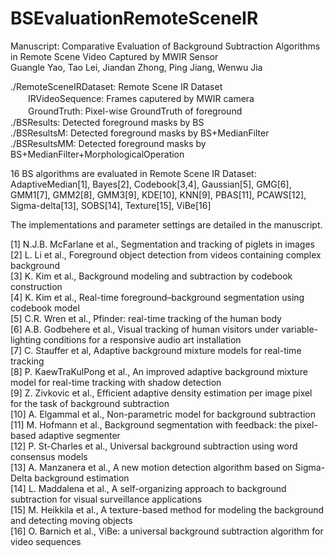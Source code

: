 # BSEvaluationRemoteSceneIR

Manuscript:
Comparative Evaluation of Background Subtraction Algorithms in Remote Scene Video Captured by MWIR Sensor<br>
Guangle Yao, Tao Lei, Jiandan Zhong, Ping Jiang, Wenwu Jia<br>

./RemoteSceneIRDataset:       Remote Scene IR Dataset<br>
　　IRVideoSequence:  Frames caputered by MWIR camera<br>
　　GroundTruth:      Pixel-wise GroundTruth of foreground<br>
./BSResults:          Detected foreground masks by BS<br>
./BSResultsM:         Detected foreground masks by BS+MedianFilter<br>
./BSResultsMM:        Detected foreground masks by BS+MedianFilter+MorphologicalOperation

16 BS algorithms are evaluated in Remote Scene IR Dataset:<br>
AdaptiveMedian[1], Bayes[2], Codebook[3,4], Gaussian[5], GMG[6], GMM1[7], GMM2[8], GMM3[9], KDE[10], KNN[9], PBAS[11], PCAWS[12], Sigma-delta[13], SOBS[14], Texture[15], ViBe[16]

The implementations and parameter settings are detailed in the manuscript.

[1] N.J.B. McFarlane et al., Segmentation and tracking of piglets in images<br>
[2] L. Li et al., Foreground object detection from videos containing complex background<br>
[3] K. Kim et al., Background modeling and subtraction by codebook construction<br>
[4] K. Kim et al., Real-time foreground–background segmentation using codebook model<br>
[5] C.R. Wren et al., Pfinder: real-time tracking of the human body<br>
[6] A.B. Godbehere et al., Visual tracking of human visitors under variable-lighting conditions for a responsive audio art installation<br>
[7] C. Stauffer et al, Adaptive background mixture models for real-time tracking<br>
[8] P. KaewTraKulPong et al., An improved adaptive background mixture model for real-time tracking with shadow detection<br>
[9] Z. Zivkovic et al., Efficient adaptive density estimation per image pixel for the task of background subtraction<br>
[10] A. Elgammal et al., Non-parametric model for background subtraction<br>
[11] M. Hofmann et al., Background segmentation with feedback: the pixel-based adaptive segmenter<br>
[12] P. St-Charles et al., Universal background subtraction using word consensus models<br>
[13] A. Manzanera et al., A new motion detection algorithm based on Sigma-Delta background estimation<br>
[14] L. Maddalena et al., A self-organizing approach to background subtraction for visual surveillance applications<br>
[15] M. Heikkila et al., A texture-based method for modeling the background and detecting moving objects<br>
[16] O. Barnich et al., ViBe: a universal background subtraction algorithm for video sequences<br>

